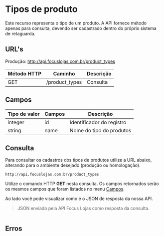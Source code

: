 # Tipos de produto

Este recurso representa o tipo de um produto. A API fornece método apenas para consulta, devendo ser cadastrado dentro do próprio sistema de retaguarda.

## URL's

Produção: http://api.focuslojas.com.br/product_types

Método HTTP | Caminho | Descrição
--|--|--
GET | /product_types | Consulta 

## Campos

Tipo de valor | Campos | Descrição
--|--|--
integer | id | Identificador do registro
string | name | Nome do tipo do produtos


## Consulta

Para consultar os cadastros dos tipos de produtos utilize a URL abaixo, alterando para o ambiente desejado (produção ou homologação).

`http://api.focuslojas.com.br/product_types`

Utilize o comando HTTP **GET** nesta consulta. Os campos retornados serão os mesmos campos que foram listados no menu [Campos](#campos).

Ao lado você pode visualizar como é o JSON de resposta da nossa API.

> JSON enviado pela API Focus Lojas como resposta da consulta.

```json
```

## Erros